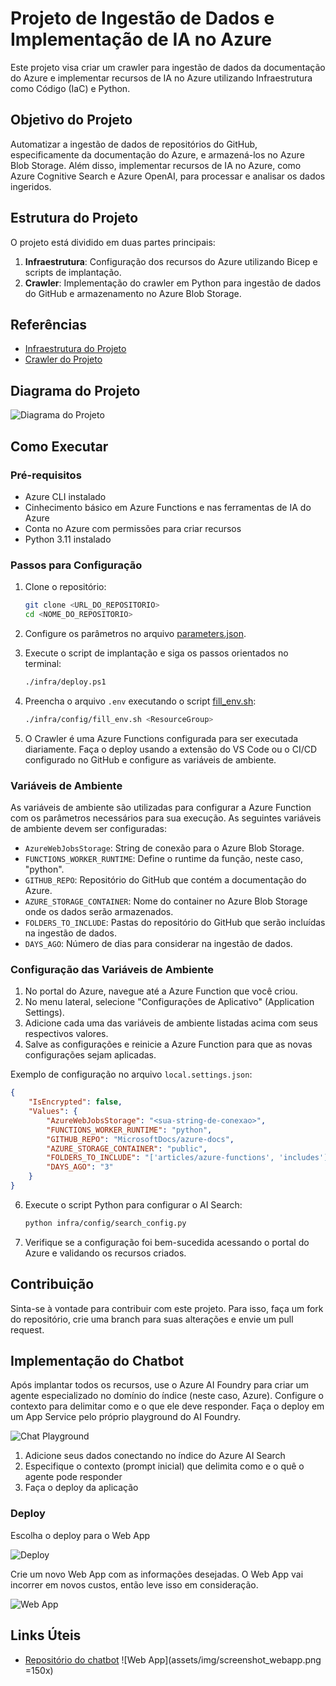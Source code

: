 # Projeto de Ingestão de Dados e Implementação de IA no Azure
Este projeto visa criar um crawler para ingestão de dados da documentação do Azure e implementar recursos de IA no Azure utilizando Infraestrutura como Código (IaC) e Python.

## Objetivo do Projeto

Automatizar a ingestão de dados de repositórios do GitHub, especificamente da documentação do Azure, e armazená-los no Azure Blob Storage. Além disso, implementar recursos de IA no Azure, como Azure Cognitive Search e Azure OpenAI, para processar e analisar os dados ingeridos.

## Estrutura do Projeto

O projeto está dividido em duas partes principais:

1. **Infraestrutura**: Configuração dos recursos do Azure utilizando Bicep e scripts de implantação.
2. **Crawler**: Implementação do crawler em Python para ingestão de dados do GitHub e armazenamento no Azure Blob Storage.

## Referências

- [Infraestrutura do Projeto](infra/README.md)
- [Crawler do Projeto](src/repo_crawler/README.md)

## Diagrama do Projeto

![Diagrama do Projeto](assets/img/diagrama.png)

## Como Executar

### Pré-requisitos

- Azure CLI instalado
- Cinhecimento básico em Azure Functions e nas ferramentas de IA do Azure
- Conta no Azure com permissões para criar recursos
- Python 3.11 instalado

### Passos para Configuração

1. Clone o repositório:
    ```sh
    git clone <URL_DO_REPOSITORIO>
    cd <NOME_DO_REPOSITORIO>
    ```

2. Configure os parâmetros no arquivo [parameters.json](http://_vscodecontentref_/0).

3. Execute o script de implantação e siga os passos orientados no terminal:
    ```sh
    ./infra/deploy.ps1
    ```

4. Preencha o arquivo `.env` executando o script [fill_env.sh](http://_vscodecontentref_/1):
    ```sh
    ./infra/config/fill_env.sh <ResourceGroup>
    ```

5. O Crawler é uma Azure Functions configurada para ser executada diariamente. Faça o deploy usando a extensão do VS Code ou o CI/CD configurado no GitHub e configure as variáveis de ambiente.

### Variáveis de Ambiente

As variáveis de ambiente são utilizadas para configurar a Azure Function com os parâmetros necessários para sua execução. As seguintes variáveis de ambiente devem ser configuradas:

- `AzureWebJobsStorage`: String de conexão para o Azure Blob Storage.
- `FUNCTIONS_WORKER_RUNTIME`: Define o runtime da função, neste caso, "python".
- `GITHUB_REPO`: Repositório do GitHub que contém a documentação do Azure.
- `AZURE_STORAGE_CONTAINER`: Nome do container no Azure Blob Storage onde os dados serão armazenados.
- `FOLDERS_TO_INCLUDE`: Pastas do repositório do GitHub que serão incluídas na ingestão de dados.
- `DAYS_AGO`: Número de dias para considerar na ingestão de dados.

### Configuração das Variáveis de Ambiente

1. No portal do Azure, navegue até a Azure Function que você criou.
2. No menu lateral, selecione "Configurações de Aplicativo" (Application Settings).
3. Adicione cada uma das variáveis de ambiente listadas acima com seus respectivos valores.
4. Salve as configurações e reinicie a Azure Function para que as novas configurações sejam aplicadas.

Exemplo de configuração no arquivo `local.settings.json`:

```json
{
    "IsEncrypted": false,
    "Values": {
        "AzureWebJobsStorage": "<sua-string-de-conexao>",
        "FUNCTIONS_WORKER_RUNTIME": "python",
        "GITHUB_REPO": "MicrosoftDocs/azure-docs",
        "AZURE_STORAGE_CONTAINER": "public",
        "FOLDERS_TO_INCLUDE": "['articles/azure-functions', 'includes']",
        "DAYS_AGO": "3"
    }
}
```

6. Execute o script Python para configurar o AI Search:
    ```sh
    python infra/config/search_config.py
    ```

7. Verifique se a configuração foi bem-sucedida acessando o portal do Azure e validando os recursos criados.

## Contribuição

Sinta-se à vontade para contribuir com este projeto. Para isso, faça um fork do repositório, crie uma branch para suas alterações e envie um pull request.

## Implementação do Chatbot

Após implantar todos os recursos, use o Azure AI Foundry para criar um agente especializado no domínio do índice (neste caso, Azure). Configure o contexto para delimitar como e o que ele deve responder. Faça o deploy em um App Service pelo próprio playground do AI Foundry.

![Chat Playground](assets/img/screenshot_playground.png)

1. Adicione seus dados conectando no índice do Azure AI Search
2. Especifique o contexto (prompt inicial) que delimita como e o quê o agente pode responder
3. Faça o deploy da aplicação

### Deploy

Escolha o deploy para o Web App

![Deploy](assets/img/screenshot_deploy.png)

Crie um novo Web App com as informações desejadas. O Web App vai incorrer em novos custos, então leve isso em consideração.


![Web App](assets/img/screenshot_webapp.png)



## Links Úteis

- [Repositório do chatbot](https://github.com/microsoft/sample-app-aoai-chatGPT) ![Web App](assets/img/screenshot_webapp.png =150x)


